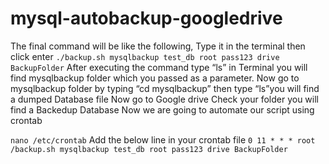 # mysql-autobackup-googledrive

The final command will be like the following, Type it in the terminal then click enter
`./backup.sh mysqlbackup test_db root pass123 drive BackupFolder`
After executing the command type “ls” in Terminal you will find mysqlbackup folder which you passed as a parameter.
Now go to mysqlbackup folder by typing “cd mysqlbackup” then type “ls”you will find a dumped Database file
Now go to Google drive Check your folder you will find a Backedup Database
Now we are going to automate our script using crontab

`nano /etc/crontab`
Add the below line in your crontab file
`0 11 * * * root /backup.sh mysqlbackup test_db root pass123 drive BackupFolder`
